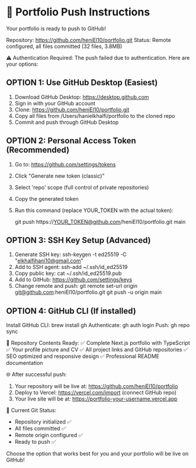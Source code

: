 🚀 Portfolio Push Instructions
============================

Your portfolio is ready to push to GitHub!

Repository: https://github.com/heniEl10/portfolio.git
Status: Remote configured, all files committed (32 files, 3.8MB)

⚠️  Authentication Required:
The push failed due to authentication. Here are your options:

OPTION 1: Use GitHub Desktop (Easiest)
--------------------------------------
1. Download GitHub Desktop: https://desktop.github.com
2. Sign in with your GitHub account
3. Clone: https://github.com/heniEl10/portfolio.git
4. Copy all files from /Users/hanielkhalfi/portfolio to the cloned repo
5. Commit and push through GitHub Desktop

OPTION 2: Personal Access Token (Recommended)
---------------------------------------------
1. Go to: https://github.com/settings/tokens
2. Click "Generate new token (classic)"
3. Select 'repo' scope (full control of private repositories)
4. Copy the generated token
5. Run this command (replace YOUR_TOKEN with the actual token):
   
   git push https://YOUR_TOKEN@github.com/heniEl10/portfolio.git main

OPTION 3: SSH Key Setup (Advanced)
----------------------------------
1. Generate SSH key: 
   ssh-keygen -t ed25519 -C "elkhalfihani10@gmail.com"
2. Add to SSH agent: 
   ssh-add ~/.ssh/id_ed25519
3. Copy public key: 
   cat ~/.ssh/id_ed25519.pub
4. Add to GitHub: https://github.com/settings/keys
5. Change remote and push:
   git remote set-url origin git@github.com:heniEl10/portfolio.git
   git push -u origin main

OPTION 4: GitHub CLI (If installed)
-----------------------------------
Install GitHub CLI: brew install gh
Authenticate: gh auth login
Push: gh repo sync

📁 Repository Contents Ready:
✅ Complete Next.js portfolio with TypeScript
✅ Your profile picture and CV
✅ All project links and GitHub repositories
✅ SEO optimized and responsive design
✅ Professional README documentation

🌐 After successful push:
1. Your repository will be live at: https://github.com/heniEl10/portfolio
2. Deploy to Vercel: https://vercel.com/import (connect GitHub repo)
3. Your live site will be at: https://portfolio-your-username.vercel.app

🔧 Current Git Status:
- Repository initialized ✅
- All files committed ✅
- Remote origin configured ✅
- Ready to push ✅

Choose the option that works best for you and your portfolio will be live on GitHub!
